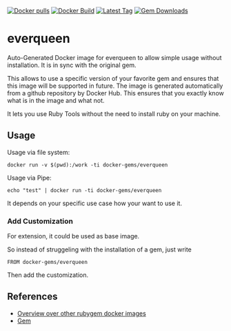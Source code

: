 [![Docker pulls](https://img.shields.io/docker/pulls/rubygem/everqueen.svg)](https://hub.docker.com/r/rubygem/everqueen/)
[![Docker Build](https://img.shields.io/docker/automated/rubygem/everqueen.svg)](https://hub.docker.com/r/rubygem/everqueen/)
[![Latest Tag](https://img.shields.io/github/tag/docker-rubygem/everqueen.svg)](https://hub.docker.com/r/rubygem/everqueen/)
[![Gem Downloads](https://img.shields.io/gem/dt/everqueen.svg)](https://rubygems.org/gems/everqueen/)
# everqueen

Auto-Generated Docker image for everqueen to allow simple usage without installation.
It is in sync with the original gem.

This allows to use a specific version of your favorite gem and ensures that this image will be supported in future.
The image is generated automatically from a github repository by Docker Hub.
This ensures that you exactly know what is in the image and what not.

It lets you use Ruby Tools without the need to install ruby on your machine.

## Usage

Usage via file system:

`docker run -v $(pwd):/work -ti docker-gems/everqueen`

Usage via Pipe:

`echo "test" | docker run -ti docker-gems/everqueen`

It depends on your specific use case how your want to use it.

### Add Customization

For extension, it could be used as base image.

So instead of struggeling with the installation of a gem, just write

`FROM docker-gems/everqueen`

Then add the customization.

## References

 - [Overview over other rubygem docker images](https://github.com/thinkbot/docker-rubygem)
 - [Gem](https://rubygems.org/gems/everqueen/)
